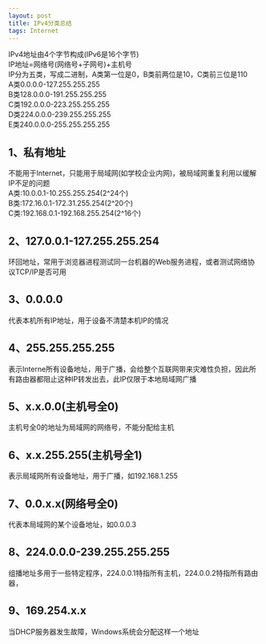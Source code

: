 ```yaml
---
layout: post
title: IPv4分类总结
tags: Internet
---
```

IPv4地址由4个字节构成(IPv6是16个字节)   
IP地址=网络号(网络号+子网号)+主机号   
IP分为五类，写成二进制，A类第一位是0，B类前两位是10，C类前三位是110  
A类0.0.0.0-127.255.255.255  
B类128.0.0.0-191.255.255.255  
C类192.0.0.0-223.255.255.255  
D类224.0.0.0-239.255.255.255  
E类240.0.0.0-255.255.255.255  

## 1、私有地址  
不能用于Internet，只能用于局域网(如学校企业内网)，被局域网重复利用以缓解IP不足的问题  
A类:10.0.0.1-10.255.255.254(2^24个)  
B类:172.16.0.1-172.31.255.254(2^20个)  
C类:192.168.0.1-192.168.255.254(2^16个)  

## 2、127.0.0.1-127.255.255.254   
环回地址，常用于浏览器进程测试同一台机器的Web服务进程，或者测试网络协议TCP/IP是否可用

## 3、0.0.0.0  
代表本机所有IP地址，用于设备不清楚本机IP的情况 

## 4、255.255.255.255  
表示Interne所有设备地址，用于广播，会给整个互联网带来灾难性负担，因此所有路由器都阻止这种IP转发出去，此IP仅限于本地局域网广播

## 5、x.x.0.0(主机号全0)  
主机号全0的地址为局域网的网络号，不能分配给主机

## 6、x.x.255.255(主机号全1)  
表示局域网所有设备地址，用于广播，如192.168.1.255

## 7、0.0.x.x(网络号全0)  
代表本局域网的某个设备地址，如0.0.0.3

## 8、224.0.0.0-239.255.255.255  
组播地址多用于一些特定程序，224.0.0.1特指所有主机，224.0.0.2特指所有路由器，

## 9、169.254.x.x  
当DHCP服务器发生故障，Windows系统会分配这样一个地址